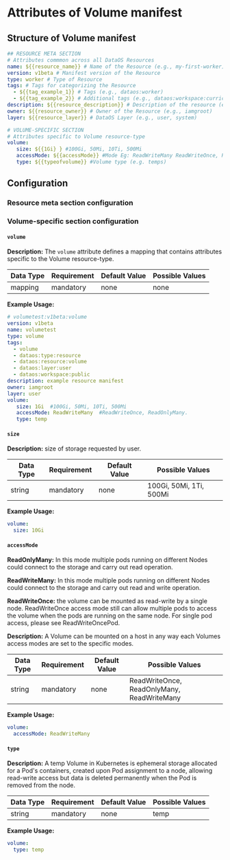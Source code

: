 # Attributes of Volume manifest

## Structure of Volume manifest

```yaml 
## RESOURCE META SECTION
# Attributes commmon across all DataOS Resources
name: ${{resource_name}} # Name of the Resource (e.g., my-first-worker)
version: v1beta # Manifest version of the Resource
type: worker # Type of Resource
tags: # Tags for categorizing the Resource
  - ${{tag_example_1}} # Tags (e.g., dataos:worker)
  - ${{tag_example_2}} # Additional tags (e.g., dataos:workspace:curriculum)
description: ${{resource_description}} # Description of the resource (e.g., Common attributes applicable to all DataOS Resources)
owner: ${{resource_owner}} # Owner of the Resource (e.g., iamgroot)
layer: ${{resource_layer}} # DataOS Layer (e.g., user, system)

# VOLUME-SPECIFIC SECTION
# Attributes specific to Volume resource-type
volume:
   size: ${{1Gi} } #100Gi, 50Mi, 10Ti, 500Mi
   accessMode: ${{accessMode}} #Mode Eg: ReadWriteMany ReadWriteOnce, ReadOnlyMany 
   type: ${{typeofvolume}} #Volume type (e.g. temps)
```


## Configuration

### **Resource meta section configuration**


### **Volume-specific section configuration**


#### **`volume`**

**Description:** The `volume` attribute defines a mapping that contains attributes specific to the Volume resource-type. 

| Data Type | Requirement | Default Value | Possible Values |
| --- | --- | --- | --- |
| mapping | mandatory | none | none |

**Example Usage:**

```yaml
# volumetest:v1beta:volume
version: v1beta
name: volumetest
type: volume
tags:
  - volume
  - dataos:type:resource
  - dataos:resource:volume
  - dataos:layer:user
  - dataos:workspace:public
description: example resource manifest
owner: iamgroot
layer: user
volume:
   size: 1Gi  #100Gi, 50Mi, 10Ti, 500Mi
   accessMode: ReadWriteMany  #ReadWriteOnce, ReadOnlyMany.
   type: temp
```

#### **`size`**

**Description:** size of storage requested by user. 

| Data Type | Requirement | Default Value | Possible Values |
| --- | --- | --- | --- |
| string | mandatory | none | 100Gi, 50Mi, 1Ti, 500Mi |

**Example Usage:**

```yaml
volume:
  size: 10Gi
```


#### **`accessMode`**

**ReadOnlyMany:** In this mode multiple pods running on different Nodes could connect to the storage and carry out read operation.

**ReadWriteMany:** In this mode multiple pods running on different Nodes could connect to the storage and carry out read and write operation.

**ReadWriteOnce:** the volume can be mounted as read-write by a single node. ReadWriteOnce access mode still can allow multiple pods to access the volume when the pods are running on the same node. For single pod access, please see ReadWriteOncePod.

**Description:** A Volume can be mounted on a host in any way each Volumes access modes are set to the specific modes.

| Data Type | Requirement | Default Value | Possible Values |
| --- | --- | --- | --- |
| string | mandatory | none | ReadWriteOnce, ReadOnlyMany, ReadWriteMany |

**Example Usage:**

```yaml
volume:
  accessMode: ReadWriteMany
```

#### **`type`**

**Description:** A temp Volume in Kubernetes is ephemeral storage allocated for a Pod's containers, created upon Pod assignment to a node, allowing read-write access but data is deleted permanently when the Pod is removed from the node.

| Data Type | Requirement | Default Value | Possible Values |
| --- | --- | --- | --- |
| string | mandatory | none | temp |

**Example Usage:**

```yaml
volume:
  type: temp
```


